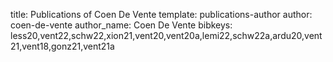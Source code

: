 title: Publications of Coen De Vente
template: publications-author
author: coen-de-vente
author_name: Coen De Vente
bibkeys: less20,vent22,schw22,xion21,vent20,vent20a,lemi22,schw22a,ardu20,vent21,vent18,gonz21,vent21a